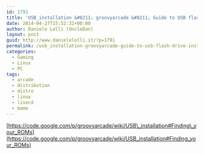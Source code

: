 ```yaml
---
id: 1791
title: 'USB_installation &#8211; groovyarcade &#8211; Guide to USB flash drive installation. &#8211; Arcade GNU/Linux system liveCD/liveUSB 64 or 32 bit &#8211; Google Project Hosting'
date: 2014-04-27T15:52:31+00:00
author: Daniele Lolli (UncleDan)
layout: post
guid: http://www.danielelolli.it/?p=1791
permalink: /usb_installation-groovyarcade-guide-to-usb-flash-drive-installation-arcade-gnulinux-system-livecdliveusb-64-or-32-bit-google-project-hosting-04-2014.html
categories:
  - Gaming
  - Linux
  - PC
tags:
  - arcade
  - distribution
  - distro
  - linux
  - livecd
  - mame
---
```

[https://code.google.com/p/groovyarcade/wiki/USB\_installation#Finding\_your_ROMs](https://code.google.com/p/groovyarcade/wiki/USB_installation#Finding_your_ROMs)